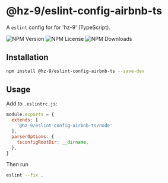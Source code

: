 # @hz-9/eslint-config-airbnb-ts

A `eslint` config for for 'hz-9' (TypeScript).

![NPM Version][npm-version-url] ![NPM License][npm-license-url] ![NPM Downloads][npm-downloads-url]

[npm-version-url]: https://img.shields.io/npm/v/@hz-9/eslint-config-airbnb-ts
[npm-license-url]: https://img.shields.io/npm/l/@hz-9/eslint-config-airbnb-ts
[npm-downloads-url]: https://img.shields.io/npm/d18m/@hz-9/eslint-config-airbnb-ts

## Installation

``` bash
npm install @hz-9/eslint-config-airbnb-ts --save-dev
```

## Usage

Add to `.eslintrc.js`:

``` js
module.exports = {
  extends: [
    '@hz-9/eslint-config-airbnb-ts/node'
  ],
  parserOptions: {
    tsconfigRootDir: __dirname,
  },
}
```

Then run

``` bash
eslint --fix .
```

